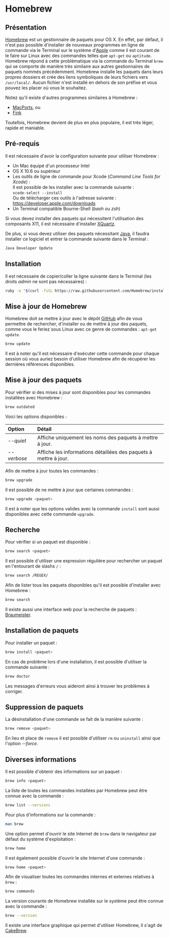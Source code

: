 
# Homebrew

## Présentation

[Homebrew][] est un gestionnaire de paquets pour OS X. En effet, par défaut, il n'est pas possible d'installer de nouveaux programmes en ligne de commande via le Terminal sur le système d'[Apple][] comme il est courant de le faire sur Linux avec des commandes telles que `apt-get` ou `aptitude`. Homebrew répond à cette problématique via la commande du Terminal `brew` qui se comporte de manière très similaire aux autres gestionnaires de paquets nommés précédemment. Homebrew installe les paquets dans leurs propres dossiers et crée des liens symboliques de leurs fichiers vers `/usr/local/`. Aucun fichier n'est installé en dehors de son préfixe et vous pouvez les placer où vous le souhaitez.

Notez qu’il existe d'autres programmes similaires à Homebrew :

- [MacPorts][], ou
- [Fink][]

Toutefois, Homebrew devient de plus en plus populaire, il est très léger, rapide et maniable.

## Pré-requis

Il est nécessaire d'avoir la configuration suivante pour utiliser Homebrew :

- Un Mac équipé d'un processeur Intel
- OS X 10.6 ou supérieur
- Les outils de ligne de commande pour Xcode (*Command Line Tools for Xcode*) :  
	Il est possible de les installer avec la commande suivante :  
	`xcode-select --install`  
	Ou de télécharger ces outils à l'adresse suivante : <https://developer.apple.com/downloads>
- Un Terminal compatible Bourne-Shell (*bash* ou *zsh*)

Si vous devez installer des paquets qui nécessitent l'utilisation des composants X11, il est nécessaire d'installer [XQuartz][].

De plus, si vous devez utiliser des paquets nécessitant [Java][], il faudra installer ce logiciel et entrer la commande suivante dans le Terminal :

```Bash
Java Developer Update
```

## Installation

Il est nécessaire de copier/coller la ligne suivante dans le Terminal (les droits *admin* ne sont pas nécessaires) :

``` bash
ruby -e "$(curl -fsSL https://raw.githubusercontent.com/Homebrew/install/master/install)"
```

## Mise à jour de Homebrew

Homebrew doit se mettre à jour avec le dépôt [GitHub][] afin de vous permettre de rechercher, d'installer ou de mettre à jour des paquets, comme vous le feriez sous Linux avec ce genre de commandes : `apt-get update`.

``` bash
brew update
```

Il est à noter qu'il est nécessaire d'exécuter cette commande pour chaque session où vous auriez besoin d'utiliser Homebrew afin de récupérer les dernières références disponibles.

## Mise à jour des paquets

Pour vérifier si des mises à jour sont disponibles pour les commandes installées avec Homebrew :

``` bash
brew outdated
```

Voici les options disponibles :

| Option 		| Détail 															|
| :------------	| :----------------------------------------------------------------	|
| *--quiet*		| Affiche uniquement les noms des paquets à mettre à jour.			|
| *--verbose*	| Affiche les informations détaillées des paquets à mettre à jour.	|

Afin de mettre à jour toutes les commandes :

``` bash
brew upgrade
```

Il est possible de ne mettre à jour que certaines commandes :

``` bash
brew upgrade <paquet>
```

Il est à noter que les options valides avec la commande `install` sont aussi disponibles avec cette commande `upgrade`.

## Recherche

Pour vérifier si un paquet est disponible :

``` bash
brew search <paquet>
```

Il est possible d'utiliser une expression régulière pour rechercher un paquet en l'entourant de slashs `/` :

``` bash
brew search /REGEX/
```

Afin de lister tous les paquets disponibles qu'il est possible d'installer avec Homebrew :

``` bash
brew search
```

Il existe aussi une interface web pour la recherche de paquets : [Braumeister][].

## Installation de paquets

Pour installer un paquet :

``` bash
brew install <paquet>
```

En cas de problème lors d'une installation, il est possible d'utiliser la commande suivante :

``` bash
brew doctor
```

Les messages d'erreurs vous aideront ainsi à trouver les problèmes à corriger.

## Suppression de paquets

La désinstallation d'une commande se fait de la manière suivante :

``` bash
brew remove <paquet>
```

En lieu et place de `remove` il est possible d'utiliser `rm` ou `uninstall` ainsi que l'option *--force*.

## Diverses informations

Il est possible d'obtenir des informations sur un paquet :

``` bash
brew info <paquet>
```

La liste de toutes les commandes installées par Homebrew peut être connue avec la commande :

``` bash
brew list --versions
```

Pour plus d'informations sur la commande :

``` bash
man brew
```

Une option permet d'ouvrir le site Internet de `brew` dans le navigateur par défaut du système d'exploitation :

``` bash
brew home
```

Il est également possible d'ouvrir le site Internet d'une commande :

``` bash
brew home <paquet>
```

Afin de visualiser toutes les commandes internes et externes relatives à `brew` :

``` bash
brew commands
```

La version courante de Homebrew installée sur le système peut être connue avec la commande :

``` bash
brew --version
```

Il existe une interface graphique qui permet d'utiliser Homebrew, il s'agit de [CakeBrew][].

[Homebrew]: http://brew.sh/index_fr.html "Homebrew - Site officiel"
[Apple]: http://www.apple.com/fr "Apple - Site officiel"
[MacPorts]: https://www.macports.org "MacPorts - Site officiel"
[Fink]: http://finkproject.org "Fink - Site officiel"
[XQuartz]: https://xquartz.macosforge.org/landing/ "XQuartz - Site officiel"
[Java]: http://www.oracle.com/technetwork/java/javase/downloads/index.html "Java - Site officiel"
[GitHub]: https://github.com "GitHub - Site officiel"
[CakeBrew]: https://www.cakebrew.com "CakeBrew - Site officiel"
[Braumeister]: http://braumeister.org "Braumeister - Site officiel"
